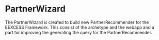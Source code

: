 # PartnerWizard

The PartnerWizard is created to build new PartnerRecommender for the EEXCESS Framework. This consist of the archetype and the webapp and a part for improving the generating the query for the PartnerRecommender.

